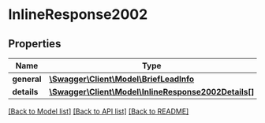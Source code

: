 # InlineResponse2002

## Properties
Name | Type | Description | Notes
------------ | ------------- | ------------- | -------------
**general** | [**\Swagger\Client\Model\BriefLeadInfo**](BriefLeadInfo.md) |  | [optional] 
**details** | [**\Swagger\Client\Model\InlineResponse2002Details[]**](InlineResponse2002Details.md) |  | [optional] 

[[Back to Model list]](../../README.md#documentation-for-models) [[Back to API list]](../../README.md#documentation-for-api-endpoints) [[Back to README]](../../README.md)

